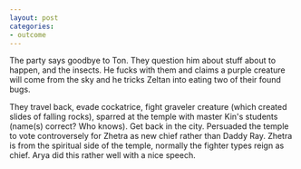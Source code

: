 ```yaml
---
layout: post
categories:
- outcome
---
```


The party says goodbye to Ton. They question him about stuff about to happen, and the insects. He fucks with them and claims a purple creature will come from the sky and he tricks Zeltan into eating two of their found bugs. 

They travel back, evade cockatrice, fight graveler creature (which created slides of falling rocks), sparred at the temple with master Kin's students (name(s) correct? Who knows). Get back in the city. Persuaded the temple to vote controversely for Zhetra as new chief rather than Daddy Ray. Zhetra is from the spiritual side of the temple, normally the fighter types reign as chief. Arya did this rather well with a nice speech. 
